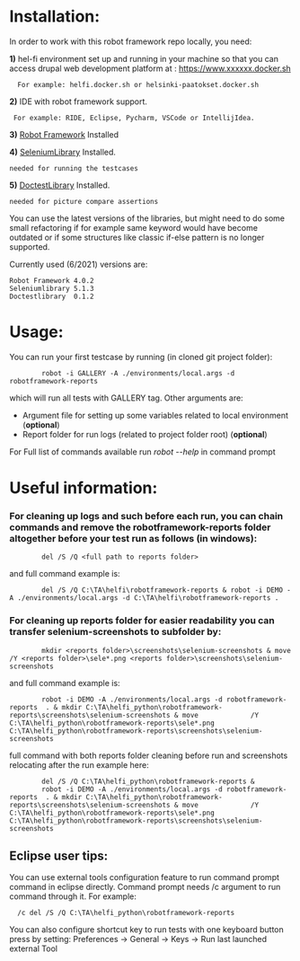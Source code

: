 # Installation:

In order to work with this robot framework repo locally, you need:

**1)** hel-fi environment set up and running in your machine so that you can access drupal web development platform at : https://www.xxxxxx.docker.sh  
      
      For example: helfi.docker.sh or helsinki-paatokset.docker.sh
  
**2)** IDE with robot framework support.
     
     For example: RIDE, Eclipse, Pycharm, VSCode or IntellijIdea.
    
**3)**  [Robot Framework](https://robotframework.org/robotframework/latest/RobotFrameworkUserGuide.html#installation-instructions) Installed
    
**4)**  [SeleniumLibrary](https://pypi.org/project/robotframework-seleniumlibrary/) Installed. 

    needed for running the testcases

**5)**  [DoctestLibrary](https://pypi.org/project/robotframework-doctestlibrary/) Installed.  

    needed for picture compare assertions


            
You can use the latest versions of the libraries, but might need to do some small refactoring if for example same keyword would have become outdated or if some structures like classic if-else pattern is no longer supported.

Currently used (6/2021) versions are:

    Robot Framework 4.0.2
    Seleniumlibrary 5.1.3
    Doctestlibrary  0.1.2
     
# Usage:
You can run your first testcase by running (in cloned git project folder):

            robot -i GALLERY -A ./environments/local.args -d robotframework-reports
which will run all tests with GALLERY tag. Other arguments are:
- Argument file for setting up some variables related to local environment (**optional**)
- Report folder for run logs (related to project folder root)  (**optional**)
  
For Full list of commands available run *robot --help* in command prompt

# Useful information:
### For cleaning up logs and such before each run, you can chain commands and remove the robotframework-reports folder altogether before your test run as follows (in windows):
            
            del /S /Q <full path to reports folder>
and full command example is:

            del /S /Q C:\TA\helfi\robotframework-reports & robot -i DEMO -A ./environments/local.args -d C:\TA\helfi\robotframework-reports .
           
### For cleaning up reports folder for easier readability you can transfer selenium-screenshots to subfolder by:

            mkdir <reports folder>\screenshots\selenium-screenshots & move /Y <reports folder>\sele*.png <reports folder>\screenshots\selenium-screenshots
            
and full command example is:
            
            robot -i DEMO -A ./environments/local.args -d robotframework-reports  . & mkdir C:\TA\helfi_python\robotframework-reports\screenshots\selenium-screenshots & move             /Y C:\TA\helfi_python\robotframework-reports\sele*.png C:\TA\helfi_python\robotframework-reports\screenshots\selenium-screenshots
            
full command with both reports folder cleaning before run and screenshots relocating after the run example here:
            
            del /S /Q C:\TA\helfi_python\robotframework-reports &
            robot -i DEMO -A ./environments/local.args -d robotframework-reports  . & mkdir C:\TA\helfi_python\robotframework-reports\screenshots\selenium-screenshots & move             /Y C:\TA\helfi_python\robotframework-reports\sele*.png C:\TA\helfi_python\robotframework-reports\screenshots\selenium-screenshots

## Eclipse user tips:
You can use external tools configuration feature to run command prompt command in eclipse directly. Command prompt needs /c argument to run command through it. For example:

      /c del /S /Q C:\TA\helfi_python\robotframework-reports
      
      
You can also configure shortcut key to run tests with one keyboard button press by setting: Preferences -> General -> Keys -> Run last launched external Tool
